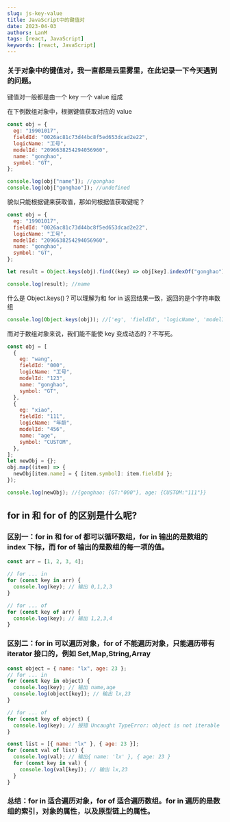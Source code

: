 ```yaml
---
slug: js-key-value
title: JavaScript中的键值对
date: 2023-04-03
authors: LanM
tags: [react, JavaScript]
keywords: [react, JavaScript]
---
```


### 关于对象中的键值对，我一直都是云里雾里，在此记录一下今天遇到的问题。

<!-- truncate -->

键值对一般都是由一个 key 一个 value 组成

在下例数组对象中，根据键值获取对应的 value

```jsx
const obj = {
  eg: "19901017",
  fieldId: "0026ac81c73d44bc8f5ed653dcad2e22",
  logicName: "工号",
  modelId: "2096638254294056960",
  name: "gonghao",
  symbol: "GT",
};

console.log(obj["name"]); //gonghao
console.log(obj["gonghao"]); //undefined
```

貌似只能根据键来获取值，那如何根据值获取键呢？

```jsx
const obj = {
  eg: "19901017",
  fieldId: "0026ac81c73d44bc8f5ed653dcad2e22",
  logicName: "工号",
  modelId: "2096638254294056960",
  name: "gonghao",
  symbol: "GT",
};

let result = Object.keys(obj).find((key) => obj[key].indexOf("gonghao") !== -1);

console.log(result); //name
```

什么是 Object.keys()？可以理解为和 for in 返回结果一致，返回的是个字符串数组

```jsx
console.log(Object.keys(obj)); //['eg', 'fieldId', 'logicName', 'modelId', 'name', 'symbol']
```

而对于数组对象来说，我们能不能使 key 变成动态的？不写死。

```jsx
const obj = [
  {
    eg: "wang",
    fieldId: "000",
    logicName: "工号",
    modelId: "123",
    name: "gonghao",
    symbol: "GT",
  },
  {
    eg: "xiao",
    fieldId: "111",
    logicName: "年龄",
    modelId: "456",
    name: "age",
    symbol: "CUSTOM",
  },
];
let newObj = {};
obj.map((item) => {
  newObj[item.name] = { [item.symbol]: item.fieldId };
});

console.log(newObj); //{gonghao: {GT:"000"}, age: {CUSTOM:"111"}}
```

## for in 和 for of 的区别是什么呢?

### 区别一：for in 和 for of 都可以循环数组，for in 输出的是数组的 index 下标，而 for of 输出的是数组的每一项的值。

```jsx
const arr = [1, 2, 3, 4];

// for ... in
for (const key in arr) {
  console.log(key); // 输出 0,1,2,3
}

// for ... of
for (const key of arr) {
  console.log(key); // 输出 1,2,3,4
}
```

### 区别二：for in 可以遍历对象，for of 不能遍历对象，只能遍历带有 iterator 接口的，例如 Set,Map,String,Array

```jsx title='循环对象'
const object = { name: "lx", age: 23 };
// for ... in
for (const key in object) {
  console.log(key); // 输出 name,age
  console.log(object[key]); // 输出 lx,23
}

// for ... of
for (const key of object) {
  console.log(key); // 报错 Uncaught TypeError: object is not iterable
}
```

```jsx title='数组对象'
const list = [{ name: "lx" }, { age: 23 }];
for (const val of list) {
  console.log(val); // 输出{ name: 'lx' }, { age: 23 }
  for (const key in val) {
    console.log(val[key]); // 输出 lx,23
  }
}
```

### 总结：for in 适合遍历对象，for of 适合遍历数组。for in 遍历的是数组的索引，对象的属性，以及原型链上的属性。
